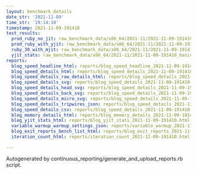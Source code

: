 ```yaml
---
layout: benchmark_details
date_str: '2021-11-09'
time_str: '19:14:10'
timestamp: 2021-11-09-191410
test_results:
  prod_ruby_no_jit: raw_benchmark_data/x86_64/2021-11/2021-11-09-191410_basic_benchmark_prod_ruby_no_jit.json
  prod_ruby_with_yjit: raw_benchmark_data/x86_64/2021-11/2021-11-09-191410_basic_benchmark_prod_ruby_with_yjit.json
  ruby_30_with_mjit: raw_benchmark_data/x86_64/2021-11/2021-11-09-191410_basic_benchmark_ruby_30_with_mjit.json
  yjit_stats: raw_benchmark_data/x86_64/2021-11/2021-11-09-191410_basic_benchmark_yjit_stats.json
reports:
  blog_speed_headline_html: reports/blog_speed_headline_2021-11-09-191410.html
  blog_speed_details_html: reports/blog_speed_details_2021-11-09-191410.html
  blog_speed_details_raw_details_html: reports/blog_speed_details_2021-11-09-191410.raw_details.html
  blog_speed_details_svg: reports/blog_speed_details_2021-11-09-191410.svg
  blog_speed_details_head_svg: reports/blog_speed_details_2021-11-09-191410.head.svg
  blog_speed_details_back_svg: reports/blog_speed_details_2021-11-09-191410.back.svg
  blog_speed_details_micro_svg: reports/blog_speed_details_2021-11-09-191410.micro.svg
  blog_speed_details_tripwires_json: reports/blog_speed_details_2021-11-09-191410.tripwires.json
  blog_speed_details_csv: reports/blog_speed_details_2021-11-09-191410.csv
  blog_memory_details_html: reports/blog_memory_details_2021-11-09-191410.html
  blog_yjit_stats_html: reports/blog_yjit_stats_2021-11-09-191410.html
  variable_warmup_warmup_settings_json: reports/variable_warmup_2021-11-09-191410.warmup_settings.json
  blog_exit_reports_bench_list_html: reports/blog_exit_reports_2021-11-09-191410.bench_list.html
  iteration_count_html: reports/iteration_count_2021-11-09-191410.html

---
```

Autogenerated by continuous_reporting/generate_and_upload_reports.rb script.
